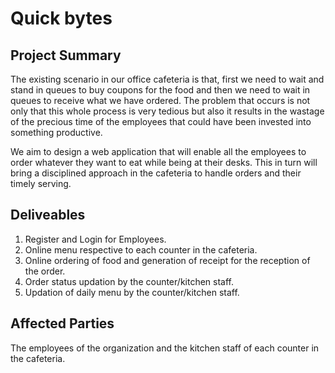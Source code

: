 # Quick bytes

## Project Summary

The existing scenario in our office cafeteria is that, first we need to wait and stand in queues to buy coupons for the food and then we need to wait in queues to receive what we have ordered. The problem that occurs is not only that this whole process is very tedious but also it results in the wastage of the precious time of the employees that could have been invested into something productive.

We aim to design a web application that will enable all the employees to order whatever they want to eat while being at their desks. This in turn will bring a disciplined approach in the cafeteria to handle orders and their timely serving.

## Deliveables

1. Register and Login for Employees.
2. Online menu respective to each counter in the cafeteria.
3. Online ordering of food and generation of receipt for the reception of the order.
4. Order status updation by the counter/kitchen staff.
5. Updation of daily menu by the counter/kitchen staff.

## Affected Parties

The employees of the organization and the kitchen staff of each counter in the cafeteria.

